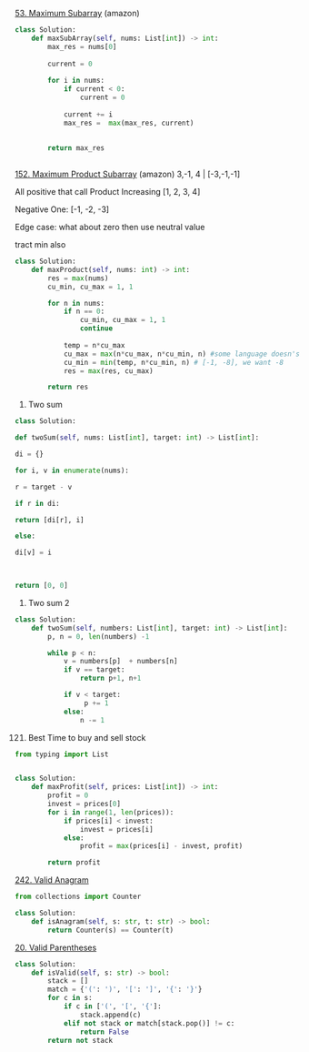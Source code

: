 
[53. Maximum Subarray](https://leetcode.com/problems/maximum-subarray/) (amazon)
```python
class Solution:
    def maxSubArray(self, nums: List[int]) -> int:
        max_res = nums[0]
        
        current = 0
        
        for i in nums:
            if current < 0:
                current = 0
                
            current += i
            max_res =  max(max_res, current)    
            
            
        return max_res
        
```


[152. Maximum Product Subarray](https://leetcode.com/problems/maximum-product-subarray/) (amazon)
3,-1, 4 | [-3,-1,-1]

All positive that call Product Increasing
[1, 2, 3, 4]

Negative One:
[-1, -2, -3]

Edge case:
what about zero
then use neutral value

tract min also

```python
class Solution:
    def maxProduct(self, nums: int) -> int:
        res = max(nums)
        cu_min, cu_max = 1, 1

        for n in nums:
            if n == 0:
                cu_min, cu_max = 1, 1
                continue
            
            temp = n*cu_max
            cu_max = max(n*cu_max, n*cu_min, n) #some language doesn's allow [-1, 8]
            cu_min = min(temp, n*cu_min, n) # [-1, -8], we want -8
            res = max(res, cu_max)

        return res
```


1. Two sum
```python
class Solution:

def twoSum(self, nums: List[int], target: int) -> List[int]:

di = {}

for i, v in enumerate(nums):

r = target - v

if r in di:

return [di[r], i]

else:

di[v] = i

  

return [0, 0]
```

1. Two sum 2

```python
class Solution:
    def twoSum(self, numbers: List[int], target: int) -> List[int]:
        p, n = 0, len(numbers) -1

        while p < n:
            v = numbers[p]  + numbers[n]
            if v == target:
                return p+1, n+1

            if v < target:
                 p += 1
            else:
                n -= 1
```

121. Best Time to buy and sell stock

```python
from typing import List


class Solution:
    def maxProfit(self, prices: List[int]) -> int:
        profit = 0
        invest = prices[0]
        for i in range(1, len(prices)):
            if prices[i] < invest:
                invest = prices[i]
            else:
                profit = max(prices[i] - invest, profit)

        return profit
```


[242. Valid Anagram](https://leetcode.com/problems/valid-anagram/)
```python
from collections import Counter

class Solution:
    def isAnagram(self, s: str, t: str) -> bool:
        return Counter(s) == Counter(t)
```

[20. Valid Parentheses](https://leetcode.com/problems/valid-parentheses/)
```python
class Solution:
    def isValid(self, s: str) -> bool:
        stack = []
        match = {'(': ')', '[': ']', '{': '}'}
        for c in s:
            if c in ['(', '[', '{']:
                stack.append(c)
            elif not stack or match[stack.pop()] != c:
                return False
        return not stack
```


